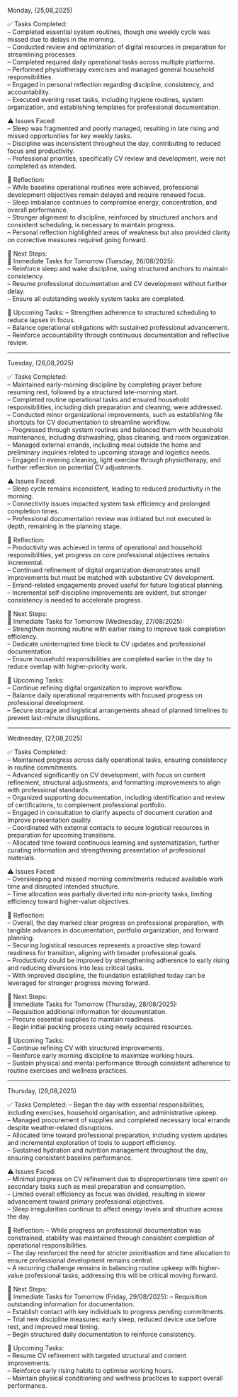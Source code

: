 Monday, (25,08,2025)

✅ Tasks Completed:  
– Completed essential system routines, though one weekly cycle was missed due to delays in the morning.  
– Conducted review and optimization of digital resources in preparation for streamlining processes.  
– Completed required daily operational tasks across multiple platforms.  
– Performed physiotherapy exercises and managed general household responsibilities.  
– Engaged in personal reflection regarding discipline, consistency, and accountability.  
– Executed evening reset tasks, including hygiene routines, system organization, and establishing templates for professional documentation.  

⚠️ Issues Faced:  
– Sleep was fragmented and poorly managed, resulting in late rising and missed opportunities for key weekly tasks.  
– Discipline was inconsistent throughout the day, contributing to reduced focus and productivity.  
– Professional priorities, specifically CV review and development, were not completed as intended.  

📝 Reflection:  
– While baseline operational routines were achieved, professional development objectives remain delayed and require renewed focus.  
– Sleep imbalance continues to compromise energy, concentration, and overall performance.  
– Stronger alignment to discipline, reinforced by structured anchors and consistent scheduling, is necessary to maintain progress.  
– Personal reflection highlighted areas of weakness but also provided clarity on corrective measures required going forward.  

📌 Next Steps:  
🔔 Immediate Tasks for Tomorrow (Tuesday, 26/08/2025):  
– Reinforce sleep and wake discipline, using structured anchors to maintain consistency.  
– Resume professional documentation and CV development without further delay.  
– Ensure all outstanding weekly system tasks are completed.  

📅 Upcoming Tasks:
– Strengthen adherence to structured scheduling to reduce lapses in focus.  
– Balance operational obligations with sustained professional advancement.  
– Reinforce accountability through continuous documentation and reflective review.  

----------------------------------------------------------------------------------------------------------------------------------------------------------------------------------
Tuesday, (26,08,2025)

✅ Tasks Completed:  
– Maintained early-morning discipline by completing prayer before resuming rest, followed by a structured late-morning start.  
– Completed routine operational tasks and ensured household responsibilities, including dish preparation and cleaning, were addressed.  
– Conducted minor organizational improvements, such as establishing file shortcuts for CV documentation to streamline workflow.  
– Progressed through system routines and balanced them with household maintenance, including dishwashing, glass cleaning, and room organization.  
– Managed external errands, including meal outside the home and preliminary inquiries related to upcoming storage and logistics needs.  
– Engaged in evening cleaning, light exercise through physiotherapy, and further reflection on potential CV adjustments.  

⚠️ Issues Faced:  
– Sleep cycle remains inconsistent, leading to reduced productivity in the morning.  
– Connectivity issues impacted system task efficiency and prolonged completion times.  
– Professional documentation review was initiated but not executed in depth, remaining in the planning stage.  

📝 Reflection:  
– Productivity was achieved in terms of operational and household responsibilities, yet progress on core professional objectives remains incremental.  
– Continued refinement of digital organization demonstrates small improvements but must be matched with substantive CV development.  
– Errand-related engagements proved useful for future logistical planning.  
– Incremental self-discipline improvements are evident, but stronger consistency is needed to accelerate progress.  

📌 Next Steps:  
🔔 Immediate Tasks for Tomorrow (Wednesday, 27/08/2025):  
– Strengthen morning routine with earlier rising to improve task completion efficiency.  
– Dedicate uninterrupted time block to CV updates and professional documentation.  
– Ensure household responsibilities are completed earlier in the day to reduce overlap with higher-priority work.  

📅 Upcoming Tasks:  
– Continue refining digital organization to improve workflow.  
– Balance daily operational requirements with focused progress on professional development.  
– Secure storage and logistical arrangements ahead of planned timelines to prevent last-minute disruptions.  

----------------------------------------------------------------------------------------------------------------------------------------------------------------------------------
Wednesday, (27,08,2025)  

✅ Tasks Completed:  
– Maintained progress across daily operational tasks, ensuring consistency in routine commitments.  
– Advanced significantly on CV development, with focus on content refinement, structural adjustments, and formatting improvements to align with professional standards.  
– Organized supporting documentation, including identification and review of certifications, to complement professional portfolio.  
– Engaged in consultation to clarify aspects of document curation and improve presentation quality.  
– Coordinated with external contacts to secure logistical resources in preparation for upcoming transitions.  
– Allocated time toward continuous learning and systematization, further curating information and strengthening presentation of professional materials.  

⚠️ Issues Faced:  
– Oversleeping and missed morning commitments reduced available work time and disrupted intended structure.  
– Time allocation was partially diverted into non-priority tasks, limiting efficiency toward higher-value objectives.  

📝 Reflection:  
– Overall, the day marked clear progress on professional preparation, with tangible advances in documentation, portfolio organization, and forward planning.  
– Securing logistical resources represents a proactive step toward readiness for transition, aligning with broader professional goals.  
– Productivity could be improved by strengthening adherence to early rising and reducing diversions into less critical tasks.  
– With improved discipline, the foundation established today can be leveraged for stronger progress moving forward.  

📌 Next Steps:  
🔔 Immediate Tasks for Tomorrow (Thursday, 28/08/2025):  
– Requisition additional information for documentation.  
– Procure essential supplies to maintain readiness.  
– Begin initial packing process using newly acquired resources.  

📅 Upcoming Tasks:  
– Continue refining CV with structured improvements.  
– Reinforce early morning discipline to maximize working hours.  
– Sustain physical and mental performance through consistent adherence to routine exercises and wellness practices.  

----------------------------------------------------------------------------------------------------------------------------------------------------------------------------------
Thursday, (28,08,2025)

✅ Tasks Completed:
– Began the day with essential responsibilities, including exercises, household organisation, and administrative upkeep.  
– Managed procurement of supplies and completed necessary local errands despite weather-related disruptions.  
– Allocated time toward professional preparation, including system updates and incremental exploration of tools to support efficiency.  
– Sustained hydration and nutrition management throughout the day, ensuring consistent baseline performance.  

⚠️ Issues Faced:  
– Minimal progress on CV refinement due to disproportionate time spent on secondary tasks such as meal preparation and consumption.  
– Limited overall efficiency as focus was divided, resulting in slower advancement toward primary professional objectives.  
– Sleep irregularities continue to affect energy levels and structure across the day.  

📝 Reflection:
– While progress on professional documentation was constrained, stability was maintained through consistent completion of operational responsibilities.  
– The day reinforced the need for stricter prioritisation and time allocation to ensure professional development remains central.  
– A recurring challenge remains in balancing routine upkeep with higher-value professional tasks; addressing this will be critical moving forward.  

📌 Next Steps:  
🔔 Immediate Tasks for Tomorrow (Friday, 29/08/2025):
– Requisition outstanding information for documentation.  
– Establish contact with key individuals to progress pending commitments.  
– Trial new discipline measures: early sleep, reduced device use before rest, and improved meal timing.  
– Begin structured daily documentation to reinforce consistency.  

📅 Upcoming Tasks:  
– Resume CV refinement with targeted structural and content improvements.  
– Reinforce early rising habits to optimise working hours.  
– Maintain physical conditioning and wellness practices to support overall performance.  
